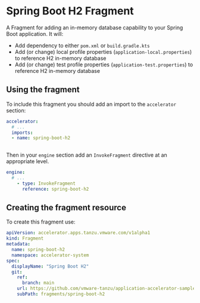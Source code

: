 # Spring Boot H2 Fragment

A Fragment for adding an in-memory database capability to your Spring Boot application. It will:
- Add dependency to either `pom.xml` or `build.gradle.kts`
- Add (or change) local profile properties (`application-local.properties`) to reference H2 in-memory database
- Add (or change) test profile properties (`application-test.properties`) to reference H2 in-memory database

## Using the fragment

To include this fragment you should add an import to the `accelerator` section:

```yaml
accelerator:
  # ...
  imports:
  - name: spring-boot-h2
    
```

Then in your `engine` section add an `InvokeFragment` directive at an appropriate level.

```yaml
engine:
  # ...
    - type: InvokeFragment
      reference: spring-boot-h2
```

## Creating the fragment resource

To create this fragment use:

```yaml
apiVersion: accelerator.apps.tanzu.vmware.com/v1alpha1
kind: Fragment
metadata:
  name: spring-boot-h2
  namespace: accelerator-system
spec:
  displayName: "Spring Boot H2"
  git:
    ref:
      branch: main
    url: https://github.com/vmware-tanzu/application-accelerator-samples.git
    subPath: fragments/spring-boot-h2
```
